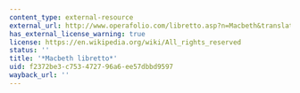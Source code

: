 ```yaml
---
content_type: external-resource
external_url: http://www.operafolio.com/libretto.asp?n=Macbeth&translation=UK
has_external_license_warning: true
license: https://en.wikipedia.org/wiki/All_rights_reserved
status: ''
title: '*Macbeth libretto*'
uid: f2372be3-c753-4727-96a6-ee57dbbd9597
wayback_url: ''
---
```


